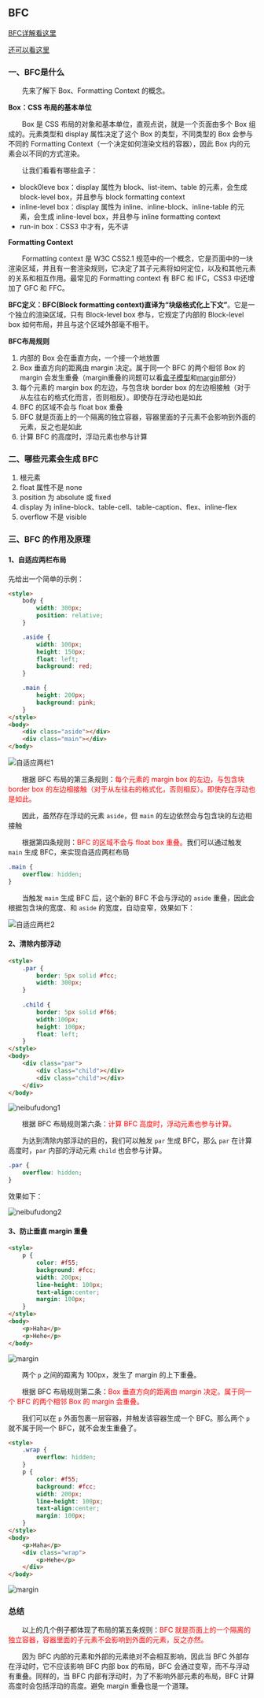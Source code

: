 ## **BFC**

[BFC详解看这里](https://www.zhangxinxu.com/wordpress/2015/02/css-deep-understand-flow-bfc-column-two-auto-layout/)

[还可以看这里](https://www.cnblogs.com/lhb25/p/inside-block-formatting-ontext.html)

### **一、BFC是什么**

&emsp;&emsp;先来了解下 Box、Formatting Context 的概念。

**Box：CSS 布局的基本单位**

&emsp;&emsp;Box 是 CSS 布局的对象和基本单位，直观点说，就是一个页面由多个 Box 组成的。元素类型和 display 属性决定了这个 Box 的类型，不同类型的 Box 会参与不同的 Formatting Context（一个决定如何渲染文档的容器），因此 Box 内的元素会以不同的方式渲染。

&emsp;&emsp;让我们看看有哪些盒子：
- block0leve box：display 属性为 block、list-item、table 的元素，会生成 block-level box，并且参与 block formatting context
- inline-level box：display 属性为 inline、inline-block、inline-table 的元素，会生成 inline-level box，并且参与 inline formatting context
- run-in box：CSS3 中才有，先不讲

**Formatting Context**

&emsp;&emsp;Formatting context 是 W3C CSS2.1 规范中的一个概念，它是页面中的一块渲染区域，并且有一套渲染规则，它决定了其子元素将如何定位，以及和其他元素的关系和相互作用。最常见的 Formatting context 有 BFC 和 IFC，CSS3 中还增加了 GFC 和 FFC。

**BFC定义：BFC(Block formatting context)直译为“块级格式化上下文”**。它是一个独立的渲染区域，只有 Block-level box 参与，它规定了内部的 Block-level box 如何布局，并且与这个区域外部毫不相干。

**BFC布局规则**
1. 内部的 Box 会在垂直方向，一个接一个地放置
2. Box 垂直方向的距离由 margin 决定。属于同一个 BFC 的两个相邻 Box 的 margin 会发生重叠（margin重叠的问题可以看[盒子模型](./3、盒子模型.md)和[margin](./10、margin.md)部分）
3. 每个元素的 margin box 的左边，与包含块 border box 的左边相接触（对于从左往右的格式化而言，否则相反）。即使存在浮动也是如此
4. BFC 的区域不会与 float box 重叠
5. BFC 就是页面上的一个隔离的独立容器，容器里面的子元素不会影响到外面的元素，反之也是如此
6. 计算 BFC 的高度时，浮动元素也参与计算

### **二、哪些元素会生成 BFC**

1. 根元素
2. float 属性不是 none
3. position 为 absolute 或 fixed
4. display 为 inline-block、table-cell、table-caption、flex、inline-flex
5. overflow 不是 visible

### **三、BFC 的作用及原理**

#### **1、自适应两栏布局**

先给出一个简单的示例：
```html
<style>
    body {
        width: 300px;
        position: relative;
    }

    .aside {
        width: 100px;
        height: 150px;
        float: left;
        background: red;
    }

    .main {
        height: 200px;
        background: pink;
    }
</style>
<body>
    <div class="aside"></div>
    <div class="main"></div>
</body>
```
![自适应两栏1](./BFC/自适应两栏1.png)

&emsp;&emsp;根据 BFC 布局的第三条规则：<font color="red">每个元素的 margin box 的左边，与包含块 border box 的左边相接触（对于从左往右的格式化，否则相反）。即使存在浮动也是如此。</font>

&emsp;&emsp;因此，虽然存在浮动的元素 `aside`，但 `main` 的左边依然会与包含块的左边相接触

&emsp;&emsp;根据第四条规则：<font color="red">BFC 的区域不会与 float box 重叠。</font>我们可以通过触发 `main` 生成 BFC，来实现自适应两栏布局
```css
.main {
    overflow: hidden;
}
```
&emsp;&emsp;当触发 `main` 生成 BFC 后，这个新的 BFC 不会与浮动的 `aside` 重叠，因此会根据包含块的宽度、和 `aside` 的宽度，自动变窄，效果如下：

![自适应两栏2](./BFC/自适应两栏2.png)

#### **2、清除内部浮动**

```html
<style>
    .par {
        border: 5px solid #fcc;
        width: 300px;
    }
 
    .child {
        border: 5px solid #f66;
        width:100px;
        height: 100px;
        float: left;
    }
</style>
<body>
    <div class="par">
        <div class="child"></div>
        <div class="child"></div>
    </div>
</body>
```
![neibufudong1](./BFC/清除内部浮动1.png)

&emsp;&emsp;根据 BFC 布局规则第六条：<font color="red">计算 BFC 高度时，浮动元素也参与计算。</font>

&emsp;&emsp;为达到清除内部浮动的目的，我们可以触发 `par` 生成 BFC，那么 `par` 在计算高度时，`par` 内部的浮动元素 `child` 也会参与计算。

```css
.par {
    overflow: hidden;
}
```
效果如下：

![neibufudong2](./BFC/清除内部浮动2.png)

#### **3、防止垂直 margin 重叠**

```html
<style>
    p {
        color: #f55;
        background: #fcc;
        width: 200px;
        line-height: 100px;
        text-align:center;
        margin: 100px;
    }
</style>
<body>
    <p>Haha</p>
    <p>Hehe</p>
</body>
```
![margin](./BFC/防止垂直margin重叠1.png)

&emsp;&emsp;两个 `p` 之间的距离为 100px，发生了 margin 的上下重叠。

&emsp;&emsp;根据 BFC 布局规则第二条：<font color="red">Box 垂直方向的距离由 margin 决定。属于同一个 BFC 的两个相邻 Box 的 margin 会重叠。</font>

&emsp;&emsp;我们可以在 `p` 外面包裹一层容器，并触发该容器生成一个 BFC。那么两个 `p` 就不属于同一个 BFC，就不会发生重叠了。

```html
<style>
    .wrap {
        overflow: hidden;
    }
    p {
        color: #f55;
        background: #fcc;
        width: 200px;
        line-height: 100px;
        text-align:center;
        margin: 100px;
    }
</style>
<body>
    <p>Haha</p>
    <div class="wrap">
        <p>Hehe</p>
    </div>
</body>
```

![margin](./BFC/防止垂直margin重叠2.png)

### **总结**

&emsp;&emsp;以上的几个例子都体现了布局的第五条规则：<font color="red">BFC 就是页面上的一个隔离的独立容器，容器里面的子元素不会影响到外面的元素，反之亦然。</font>

&emsp;&emsp;因为 BFC 内部的元素和外部的元素绝对不会相互影响，因此当 BFC 外部存在浮动时，它不应该影响 BFC 内部 box 的布局，BFC 会通过变窄，而不与浮动有重叠。同样的，当 BFC 内部有浮动时，为了不影响外部元素的布局，BFC 计算高度时会包括浮动的高度。避免 margin 重叠也是一个道理。
